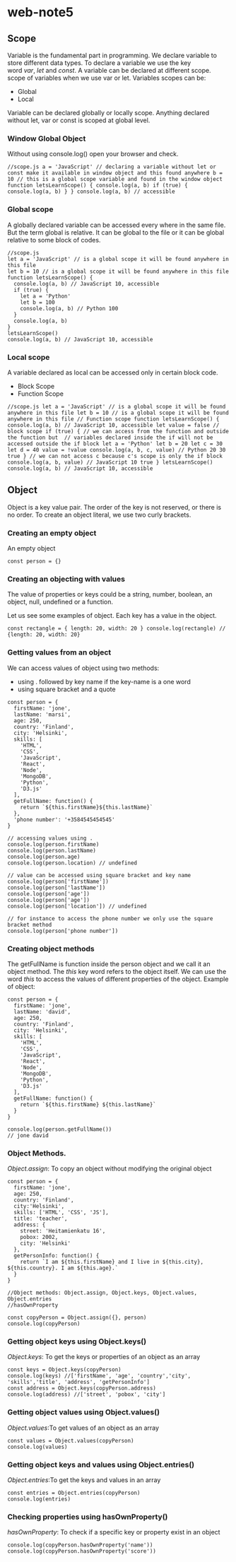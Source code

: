 # web-note5

## Scope

Variable is the fundamental part in programming. We declare variable to store different data types. To declare a variable we use the key word *var*, *let* and *const*. A variable can be declared at different scope. scope of variables when we use var or let. Variables scopes can be:

- Global
- Local

Variable can be declared globally or locally scope. Anything declared without let, var or const is scoped at global level.

### Window Global Object

Without using console.log() open your browser and check.

`//scope.js
a = 'JavaScript' // declaring a variable without let or const make it available in window object and this found anywhere
b = 10 // this is a global scope variable and found in the window object
function letsLearnScope() {
  console.log(a, b)
  if (true) {
    console.log(a, b)
  }
}
console.log(a, b) // accessible`

### Global scope

A globally declared variable can be accessed every where in the same file. But the term global is relative. It can be global to the file or it can be global relative to some block of codes.

```
//scope.js
let a = 'JavaScript' // is a global scope it will be found anywhere in this file
let b = 10 // is a global scope it will be found anywhere in this file
function letsLearnScope() {
  console.log(a, b) // JavaScript 10, accessible
  if (true) {
    let a = 'Python'
    let b = 100
    console.log(a, b) // Python 100
  }
  console.log(a, b)
}
letsLearnScope()
console.log(a, b) // JavaScript 10, accessible
```

### Local scope

A variable declared as local can be accessed only in certain block code.

- Block Scope
- Function Scope

`//scope.js
let a = 'JavaScript' // is a global scope it will be found anywhere in this file
let b = 10 // is a global scope it will be found anywhere in this file
// Function scope
function letsLearnScope() {
  console.log(a, b) // JavaScript 10, accessible
  let value = false
// block scope
  if (true) {
    // we can access from the function and outside the function but 
    // variables declared inside the if will not be accessed outside the if block
    let a = 'Python'
    let b = 20
    let c = 30
    let d = 40
    value = !value
    console.log(a, b, c, value) // Python 20 30 true
  }
  // we can not access c because c's scope is only the if block
  console.log(a, b, value) // JavaScript 10 true
}
letsLearnScope()
console.log(a, b) // JavaScript 10, accessible`

## Object

 Object is a key value pair. The order of the key is not reserved, or there is no order. To create an object literal, we use two curly brackets.

### Creating an empty object

An empty object

`const person = {}`

### Creating an objecting with values

The value of properties or keys could be a string, number, boolean, an object, null, undefined or a function.

Let us see some examples of object. Each key has a value in the object.

`const rectangle = {
  length: 20,
  width: 20
}
console.log(rectangle) // {length: 20, width: 20}`

### Getting values from an object

We can access values of object using two methods:

- using . followed by key name if the key-name is a one word
- using square bracket and a quote

```
const person = {
  firstName: 'jone',
  lastName: 'marsi',
  age: 250,
  country: 'Finland',
  city: 'Helsinki',
  skills: [
    'HTML',
    'CSS',
    'JavaScript',
    'React',
    'Node',
    'MongoDB',
    'Python',
    'D3.js'
  ],
  getFullName: function() {
    return `${this.firstName}${this.lastName}`
  },
  'phone number': '+3584545454545'
}

// accessing values using .
console.log(person.firstName)
console.log(person.lastName)
console.log(person.age)
console.log(person.location) // undefined

// value can be accessed using square bracket and key name
console.log(person['firstName'])
console.log(person['lastName'])
console.log(person['age'])
console.log(person['age'])
console.log(person['location']) // undefined

// for instance to access the phone number we only use the square bracket method
console.log(person['phone number'])
```

### Creating object methods

 The getFullName is function inside the person object and we call it an object method. The *this* key word refers to the object itself. We can use the word *this* to access the values of different properties of the object. Example of object:

```
const person = {
  firstName: 'jone',
  lastName: 'david',
  age: 250,
  country: 'Finland',
  city: 'Helsinki',
  skills: [
    'HTML',
    'CSS',
    'JavaScript',
    'React',
    'Node',
    'MongoDB',
    'Python',
    'D3.js'
  ],
  getFullName: function() {
    return `${this.firstName} ${this.lastName}`
  }
}

console.log(person.getFullName())
// jone david
```

### Object Methods.

*Object.assign*: To copy an object without modifying the original object

```
const person = {
  firstName: 'jone',
  age: 250,
  country: 'Finland',
  city:'Helsinki',
  skills: ['HTML', 'CSS', 'JS'],
  title: 'teacher',
  address: {
    street: 'Heitamienkatu 16',
    pobox: 2002,
    city: 'Helsinki'
  },
  getPersonInfo: function() {
    return `I am ${this.firstName} and I live in ${this.city}, ${this.country}. I am ${this.age}.`
  }
}

//Object methods: Object.assign, Object.keys, Object.values, Object.entries
//hasOwnProperty

const copyPerson = Object.assign({}, person)
console.log(copyPerson)
```

### Getting object keys using Object.keys()

*Object.keys*: To get the keys or properties of an object as an array

```
const keys = Object.keys(copyPerson)
console.log(keys) //['firstName', 'age', 'country','city', 'skills','title', 'address', 'getPersonInfo']
const address = Object.keys(copyPerson.address)
console.log(address) //['street', 'pobox', 'city']
```

### Getting object values using Object.values()

*Object.values*:To get values of an object as an array

```
const values = Object.values(copyPerson)
console.log(values)
```

### Getting object keys and values using Object.entries()

*Object.entries*:To get the keys and values in an array

```
const entries = Object.entries(copyPerson)
console.log(entries)
```

### Checking properties using hasOwnProperty()

*hasOwnProperty*: To check if a specific key or property exist in an object

`console.log(copyPerson.hasOwnProperty('name'))
console.log(copyPerson.hasOwnProperty('score'))`